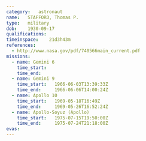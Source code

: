 ```yaml
---
category:	astronaut
name:	STAFFORD, Thomas P.
type:	military
dob:	1930-09-17
qualifications:
timeinspace:	21d3h43m
references:
  - http://www.nasa.gov/pdf/740566main_current.pdf
missions:
  - name: Gemini 6
    time_start:   
    time_end:     
  - name: Gemini 9
    time_start:   1966-06-03T13:39:33Z
    time_end:     1966-06-06T14:00:24Z
  - name: Apollo 10
    time_start:   1969-05-18T16:49Z
    time_end:     1969-05-26T16:52:24Z
  - name: Apollo-Soyuz (Apollo)
    time_start:   1975-07-15T19:50:00Z
    time_end:     1975-07-24T21:18:00Z
evas:
---
```

